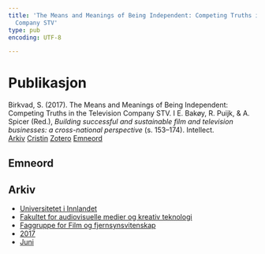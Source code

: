 ```yaml
---
title: 'The Means and Meanings of Being Independent: Competing Truths in the Television
  Company STV'
type: pub
encoding: UTF-8

---
```

<h1>Publikasjon</h1>
<article id="csl-bib-container-I5P9WYJT" class="csl-bib-container">
  <div class="csl-bib-body"> <div class="csl-entry">Birkvad, S. (2017). The Means and Meanings of Being Independent: Competing Truths in the Television Company STV. I E. Bakøy, R. Puijk, &#38; A. Spicer (Red.), <i>Building successful and sustainable film and television businesses: a cross-national perspective</i> (s. 153–174). Intellect.</div> </div>
  <div class="csl-bib-buttons">
    <a href="#taxonomy-article-I5P9WYJT" alt="archive" class="csl-bib-button">Arkiv</a>
    <a href="https://app.cristin.no/results/show.jsf?id=1478965" alt="Cristin" class="csl-bib-button">Cristin</a>
    <a href="http://zotero.org/groups/5881554/items/I5P9WYJT" alt="Zotero" class="csl-bib-button">Zotero</a>
    <a href="#keywords-article-I5P9WYJT" alt="keywords" class="csl-bib-button">Emneord</a>
  </div>
  <div id="csl-bib-meta-container-I5P9WYJT"></div>
</article>
<div id="csl-bib-meta-I5P9WYJT" class="csl-bib-meta">
  <article id="keywords-article-I5P9WYJT" class="keywords-article">
    <h1>Emneord</h1>
    
  </article>
  <article id="taxonomy-article-I5P9WYJT" class="taxonomy-article">
    <h1>Arkiv</h1>
    <ul>
      <li>
        <a href="/nn/archive/?key=3DCRN523">Universitetet i Innlandet</a>
      </li>
      <li>
        <a href="/nn/archive/?key=8XUDF4FD">Fakultet for audiovisuelle medier og kreativ teknologi</a>
      </li>
      <li>
        <a href="/nn/archive/?key=GP9PM6PG">Faggruppe for Film og fjernsynsvitenskap</a>
      </li>
      <li>
        <a href="/nn/archive/?key=FUSJD299">2017</a>
      </li>
      <li>
        <a href="/nn/archive/?key=G34NANYM">Juni</a>
      </li>
    </ul>
  </article>
</div>
